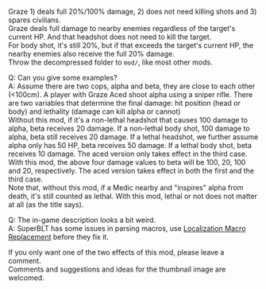 Graze 1) deals full 20%/100% damage, 2) does not need killing shots and 3) spares civilians.  
Graze deals full damage to nearby enemies regardless of the target's current HP. And that headshot does not need to kill the target.  
For body shot, it's still 20%, but if that exceeds the target's current HP, the nearby enemies also receive the full 20% damage.    
Throw the decompressed folder to `mod/`, like most other mods.

Q: Can you give some examples?  
A: Assume there are two cops, alpha and beta, they are close to each other (<100cm). A player with Graze Aced shoot alpha using a sniper rifle. There are two variables that determine the final damage: hit position (head or body) and lethality (damage can kill alpha or cannot)  
Without this mod, if it's a non-lethal headshot that causes 100 damage to alpha, beta receives 20 damage. If a non-lethal body shot, 100 damage to alpha, beta still receives 20 damage. If a lethal headshot, we further assume alpha only has 50 HP, beta receives 50 damage. If a lethal body shot, beta receives 10 damage. The aced version only takes effect in the third case.  
With this mod, the above four damage values to beta will be 100, 20, 100 and 20, respectively. The aced version takes effect in both the first and the third case.  
Note that, without this mod, if a Medic nearby and "inspires" alpha from death, it's still counted as lethal. With this mod, lethal or not does not matter at all (as the title says).

Q: The in-game description looks a bit weird.  
A: SuperBLT has some issues in parsing macros, use [Localization Macro Replacement](https://modworkshop.net/mod/28831) before they fix it.

If you only want one of the two effects of this mod, please leave a comment.  
Comments and suggestions and ideas for the thumbnail image are welcomed.